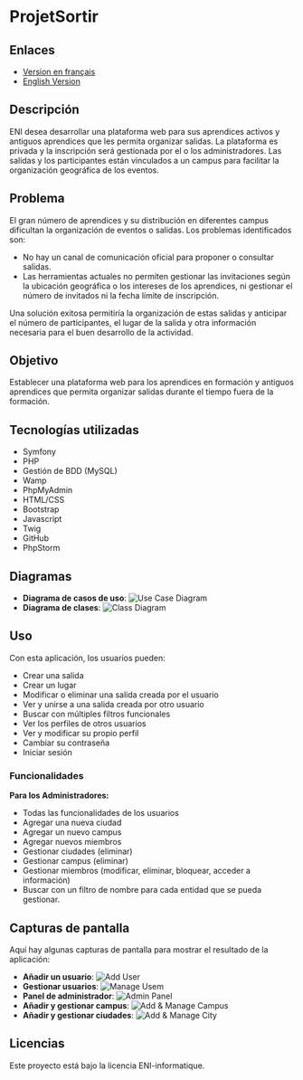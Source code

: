 # ProjetSortir

## Enlaces
- [Version en français](README_FR.md)
- [English Version](../README.md)

## Descripción
ENI desea desarrollar una plataforma web para sus aprendices activos y antiguos aprendices que les permita organizar salidas. La plataforma es privada y la inscripción será gestionada por el o los administradores. Las salidas y los participantes están vinculados a un campus para facilitar la organización geográfica de los eventos.

## Problema
El gran número de aprendices y su distribución en diferentes campus dificultan la organización de eventos o salidas. Los problemas identificados son:
- No hay un canal de comunicación oficial para proponer o consultar salidas.
- Las herramientas actuales no permiten gestionar las invitaciones según la ubicación geográfica o los intereses de los aprendices, ni gestionar el número de invitados ni la fecha límite de inscripción.

Una solución exitosa permitiría la organización de estas salidas y anticipar el número de participantes, el lugar de la salida y otra información necesaria para el buen desarrollo de la actividad.

## Objetivo
Establecer una plataforma web para los aprendices en formación y antiguos aprendices que permita organizar salidas durante el tiempo fuera de la formación.

## Tecnologías utilizadas
- Symfony
- PHP
- Gestión de BDD (MySQL)
- Wamp
- PhpMyAdmin
- HTML/CSS
- Bootstrap
- Javascript
- Twig
- GitHub
- PhpStorm

## Diagramas
- **Diagrama de casos de uso**: ![Use Case Diagram](UseCaseDiagram.png)
- **Diagrama de clases**: ![Class Diagram](ClassDiagram.png)

## Uso
Con esta aplicación, los usuarios pueden:
- Crear una salida
- Crear un lugar
- Modificar o eliminar una salida creada por el usuario
- Ver y unirse a una salida creada por otro usuario
- Buscar con múltiples filtros funcionales
- Ver los perfiles de otros usuarios
- Ver y modificar su propio perfil
- Cambiar su contraseña
- Iniciar sesión

### Funcionalidades

**Para los Administradores:**
- Todas las funcionalidades de los usuarios
- Agregar una nueva ciudad
- Agregar un nuevo campus
- Agregar nuevos miembros
- Gestionar ciudades (eliminar)
- Gestionar campus (eliminar)
- Gestionar miembros (modificar, eliminar, bloquear, acceder a información)
- Buscar con un filtro de nombre para cada entidad que se pueda gestionar.

## Capturas de pantalla
Aquí hay algunas capturas de pantalla para mostrar el resultado de la aplicación:
- **Añadir un usuario**: ![Add User](AddUser.png)
- **Gestionar usuarios**: ![Manage Usem](ManageUser.png)
- **Panel de administrador**: ![Admin Panel](AdminPanel.png)
- **Añadir y gestionar campus**: ![Add & Manage Campus](ManageCampus.png)
- **Añadir y gestionar ciudades**: ![Add & Manage City](ManageCity.png)

## Licencias
Este proyecto está bajo la licencia ENI-informatique.
